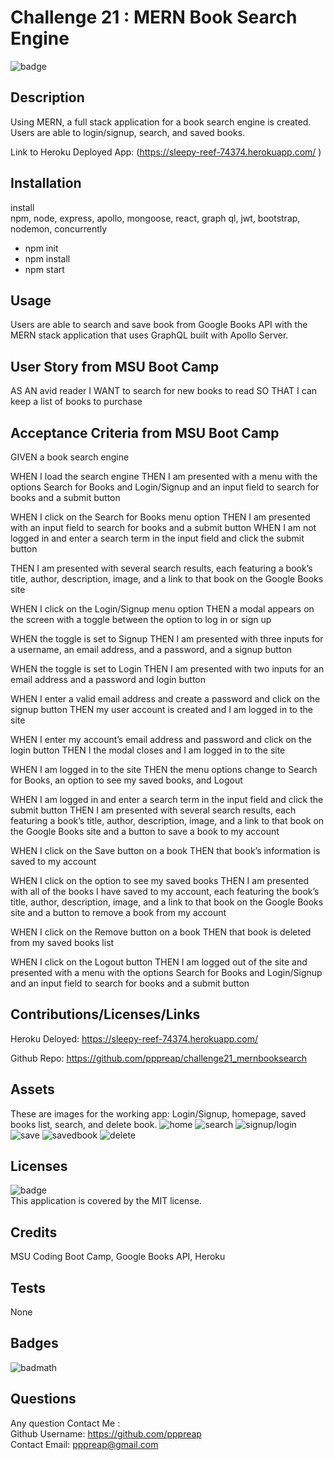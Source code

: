 # Challenge 21 : MERN Book Search Engine
  ![badge](https://img.shields.io/badge/license-MIT-brightgreen)<br />

## Description

Using MERN, a full stack application for a book search engine is created. Users are able to  login/signup, search, and saved books.

Link to Heroku Deployed App: (https://sleepy-reef-74374.herokuapp.com/ )

## Installation
install  
npm, node, express, apollo, mongoose, react, graph ql, jwt, bootstrap, nodemon, concurrently
- npm init 
- npm install
- npm start


## Usage
Users are able to search and save book from Google Books API with the MERN stack application that uses GraphQL built with Apollo Server.

## User Story from MSU Boot Camp
AS AN avid reader
I WANT to search for new books to read
SO THAT I can keep a list of books to purchase

## Acceptance Criteria from MSU Boot Camp
GIVEN a book search engine

WHEN I load the search engine
THEN I am presented with a menu with the options Search for Books and Login/Signup and an input field to search for books and a submit button

WHEN I click on the Search for Books menu option
THEN I am presented with an input field to search for books and a submit button
WHEN I am not logged in and enter a search term in the input field and click the submit button

THEN I am presented with several search results, each featuring a book’s title, author, description, image, and a link to that book on the Google Books site

WHEN I click on the Login/Signup menu option
THEN a modal appears on the screen with a toggle between the option to log in or sign up

WHEN the toggle is set to Signup
THEN I am presented with three inputs for a username, an email address, and a password, and a signup button

WHEN the toggle is set to Login
THEN I am presented with two inputs for an email address and a password and login button

WHEN I enter a valid email address and create a password and click on the signup button
THEN my user account is created and I am logged in to the site

WHEN I enter my account’s email address and password and click on the login button
THEN I the modal closes and I am logged in to the site

WHEN I am logged in to the site
THEN the menu options change to Search for Books, an option to see my saved books, and Logout

WHEN I am logged in and enter a search term in the input field and click the submit button
THEN I am presented with several search results, each featuring a book’s title, author, description, image, and a link to that book on the Google Books site and a button to save a book to my account

WHEN I click on the Save button on a book
THEN that book’s information is saved to my account

WHEN I click on the option to see my saved books
THEN I am presented with all of the books I have saved to my account, each featuring the book’s title, author, description, image, and a link to that book on the Google Books site and a button to remove a book from my account

WHEN I click on the Remove button on a book
THEN that book is deleted from my saved books list

WHEN I click on the Logout button
THEN I am logged out of the site and presented with a menu with the options Search for Books and Login/Signup and an input field to search for books and a submit button  


## Contributions/Licenses/Links

Heroku Deloyed: https://sleepy-reef-74374.herokuapp.com/ 

Github Repo: https://github.com/pppreap/challenge21_mernbooksearch

## Assets
These are images for the working app: Login/Signup, homepage, saved books list, search, and  delete book.
![home](./assets/start.png)
![search](./assets/notloginorsaved.png)
![signup/login](./assets/login.png)
![save](./assets/saveoption.com.png)
![savedbook](./assets/savedbook.png)
![delete](./assets/delete.png)


## Licenses
![badge](https://img.shields.io/badge/license-MIT-brightgreen)
<br />
This application is covered by the MIT license. 

## Credits
MSU Coding Boot Camp, Google Books API, Heroku

## Tests
None 


## Badges

![badmath](https://img.shields.io/github/languages/top/lernantino/badmath)


## Questions
Any question Contact Me :<br/>
Github Username: https://github.com/pppreap <br/>
Contact Email: pppreap@gmail.com

